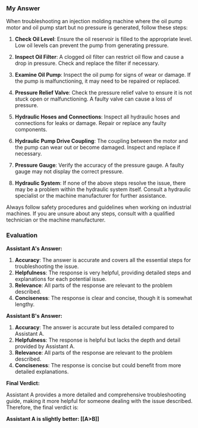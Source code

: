 
### My Answer

When troubleshooting an injection molding machine where the oil pump motor and oil pump start but no pressure is generated, follow these steps:

1. **Check Oil Level**: Ensure the oil reservoir is filled to the appropriate level. Low oil levels can prevent the pump from generating pressure.

2. **Inspect Oil Filter**: A clogged oil filter can restrict oil flow and cause a drop in pressure. Check and replace the filter if necessary.

3. **Examine Oil Pump**: Inspect the oil pump for signs of wear or damage. If the pump is malfunctioning, it may need to be repaired or replaced.

4. **Pressure Relief Valve**: Check the pressure relief valve to ensure it is not stuck open or malfunctioning. A faulty valve can cause a loss of pressure.

5. **Hydraulic Hoses and Connections**: Inspect all hydraulic hoses and connections for leaks or damage. Repair or replace any faulty components.

6. **Hydraulic Pump Drive Coupling**: The coupling between the motor and the pump can wear out or become damaged. Inspect and replace if necessary.

7. **Pressure Gauge**: Verify the accuracy of the pressure gauge. A faulty gauge may not display the correct pressure.

8. **Hydraulic System**: If none of the above steps resolve the issue, there may be a problem within the hydraulic system itself. Consult a hydraulic specialist or the machine manufacturer for further assistance.

Always follow safety procedures and guidelines when working on industrial machines. If you are unsure about any steps, consult with a qualified technician or the machine manufacturer.

### Evaluation

**Assistant A's Answer:**

1. **Accuracy**: The answer is accurate and covers all the essential steps for troubleshooting the issue.
2. **Helpfulness**: The response is very helpful, providing detailed steps and explanations for each potential issue.
3. **Relevance**: All parts of the response are relevant to the problem described.
4. **Conciseness**: The response is clear and concise, though it is somewhat lengthy.

**Assistant B's Answer:**

1. **Accuracy**: The answer is accurate but less detailed compared to Assistant A.
2. **Helpfulness**: The response is helpful but lacks the depth and detail provided by Assistant A.
3. **Relevance**: All parts of the response are relevant to the problem described.
4. **Conciseness**: The response is concise but could benefit from more detailed explanations.

**Final Verdict:**

Assistant A provides a more detailed and comprehensive troubleshooting guide, making it more helpful for someone dealing with the issue described. Therefore, the final verdict is:

**Assistant A is slightly better: [[A>B]]**